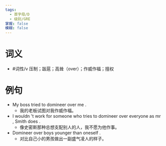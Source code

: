 ```yaml
---
tags:
  - 首字母/D
  - 级别/GRE
掌握: false
模糊: false
---
```

# 词义
- #词性/v  压制；跋扈；高耸（over）；作威作福；擅权
# 例句
- My boss tried to domineer over me .
	- 我的老板试图对我作威作福。
- I wouldn 't work for someone who tries to domineer over everyone as mr , Smith does .
	- 像史密斯那种总想支配别人的人，我不愿为他作事。
- Domineer over boys younger than oneself .
	- 对比自己小的男孩做出一副盛气凌人的样子。
